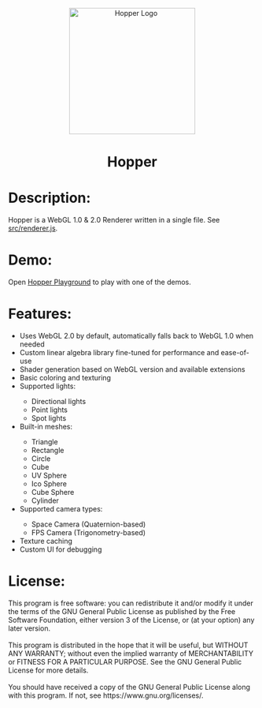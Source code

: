 <p align="center">
<picture>
 <source media="(prefers-color-scheme: dark)" srcset="https://github.com/saccharineboi/Hopper/assets/95090318/993b6c3a-a248-4a06-b643-ff8da875a297">
 <source media="(prefers-color-scheme: light)" srcset="https://github.com/saccharineboi/Hopper/assets/95090318/a194a4de-e502-4eb1-8c6a-63ee048cb204">
 <img alt="Hopper Logo" width="256px" height="auto" src="https://github.com/saccharineboi/Hopper/assets/95090318/a194a4de-e502-4eb1-8c6a-63ee048cb204">

</picture>
</p>
<h1 align="center">Hopper</h1>
<h1>Description:</h1> Hopper is a WebGL 1.0 & 2.0 Renderer written in a single file. See <a href="https://github.com/saccharineboi/Hopper/blob/main/src/renderer.js">src/renderer.js</a>.
<br>
<h1>Demo:</h1>
Open <a href="https://saccharineboi.github.io/projects/playground.html" target="_blank">Hopper Playground</a> to play with one of the demos.
<h1>Features:</h1>
<ul>
  <li>Uses WebGL 2.0 by default, automatically falls back to WebGL 1.0 when needed</li>
  <li>Custom linear algebra library fine-tuned for performance and ease-of-use</li>
  <li>Shader generation based on WebGL version and available extensions</li>
  <li>Basic coloring and texturing</li>
  <li>Supported lights:</li>
  <ul>
    <li>Directional lights</li>
    <li>Point lights</li>
    <li>Spot lights</li>
  </ul>
  <li>Built-in meshes:</li>
  <ul>
    <li>Triangle</li>
    <li>Rectangle</li>
    <li>Circle</li>
    <li>Cube</li>
    <li>UV Sphere</li>
    <li>Ico Sphere</li>
    <li>Cube Sphere</li>
    <li>Cylinder</li>
  </ul>
  <li>Supported camera types:</li>
  <ul>
    <li>Space Camera (Quaternion-based)</li>
    <li>FPS Camera (Trigonometry-based)</li>
  </ul>
  <li>Texture caching</li>
  <li>Custom UI for debugging</li>
</ul>
<h1>License:</h1>
This program is free software: you can redistribute it and/or modify it under the terms of the GNU General Public License as published by the Free Software Foundation, either version 3 of the License, or (at your option) any later version.
<br><br>
This program is distributed in the hope that it will be useful, but WITHOUT ANY WARRANTY; without even the implied warranty of MERCHANTABILITY or FITNESS FOR A PARTICULAR PURPOSE. See the GNU General Public License for more details.
<br><br>
You should have received a copy of the GNU General Public License along with this program. If not, see https://www.gnu.org/licenses/.

